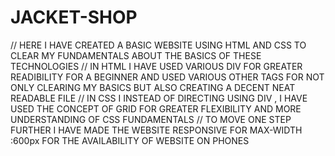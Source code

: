 # JACKET-SHOP


// HERE I HAVE CREATED A BASIC WEBSITE USING HTML AND CSS TO CLEAR MY FUNDAMENTALS ABOUT THE BASICS OF THESE TECHNOLOGIES
// IN HTML I HAVE USED VARIOUS DIV FOR GREATER READIBILITY FOR A BEGINNER AND USED VARIOUS OTHER TAGS FOR NOT ONLY CLEARING MY BASICS BUT ALSO CREATING A DECENT NEAT READABLE FILE
// IN CSS I INSTEAD OF DIRECTING USING DIV , I HAVE USED THE CONCEPT OF GRID FOR GREATER FLEXIBILITY AND MORE UNDERSTANDING OF CSS FUNDAMENTALS
// TO MOVE ONE STEP FURTHER I HAVE MADE THE WEBSITE RESPONSIVE FOR MAX-WIDTH :600px FOR THE AVAILABILITY OF WEBSITE ON PHONES

